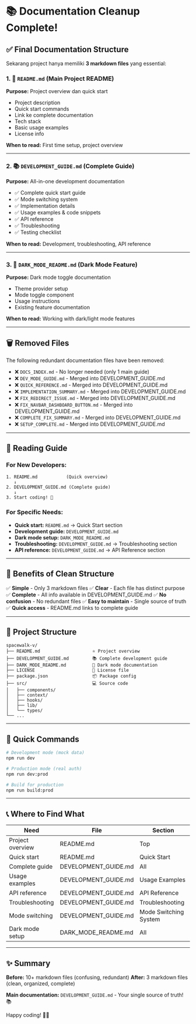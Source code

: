 # 📚 Documentation Cleanup Complete!

## ✅ Final Documentation Structure

Sekarang project hanya memiliki **3 markdown files** yang essential:

### 1. 📖 `README.md` (Main Project README)
**Purpose:** Project overview dan quick start
- Project description
- Quick start commands
- Link ke complete documentation
- Tech stack
- Basic usage examples
- License info

**When to read:** First time setup, project overview

---

### 2. 📚 `DEVELOPMENT_GUIDE.md` (Complete Guide)
**Purpose:** All-in-one development documentation
- ✅ Complete quick start guide
- ✅ Mode switching system
- ✅ Implementation details
- ✅ Usage examples & code snippets
- ✅ API reference
- ✅ Troubleshooting
- ✅ Testing checklist

**When to read:** Development, troubleshooting, API reference

---

### 3. 🎨 `DARK_MODE_README.md` (Dark Mode Feature)
**Purpose:** Dark mode toggle documentation
- Theme provider setup
- Mode toggle component
- Usage instructions
- Existing feature documentation

**When to read:** Working with dark/light mode features

---

## 🗑️ Removed Files

The following redundant documentation files have been removed:
- ❌ `DOCS_INDEX.md` - No longer needed (only 1 main guide)
- ❌ `DEV_MODE_GUIDE.md` - Merged into DEVELOPMENT_GUIDE.md
- ❌ `QUICK_REFERENCE.md` - Merged into DEVELOPMENT_GUIDE.md
- ❌ `IMPLEMENTATION_SUMMARY.md` - Merged into DEVELOPMENT_GUIDE.md
- ❌ `FIX_REDIRECT_ISSUE.md` - Merged into DEVELOPMENT_GUIDE.md
- ❌ `FIX_NAVBAR_DASHBOARD_BUTTON.md` - Merged into DEVELOPMENT_GUIDE.md
- ❌ `COMPLETE_FIX_SUMMARY.md` - Merged into DEVELOPMENT_GUIDE.md
- ❌ `SETUP_COMPLETE.md` - Merged into DEVELOPMENT_GUIDE.md

---

## 📖 Reading Guide

### For New Developers:
```
1. README.md           (Quick overview)
   ↓
2. DEVELOPMENT_GUIDE.md (Complete guide)
   ↓
3. Start coding! 🚀
```

### For Specific Needs:
- **Quick start:** `README.md` → Quick Start section
- **Development guide:** `DEVELOPMENT_GUIDE.md`
- **Dark mode setup:** `DARK_MODE_README.md`
- **Troubleshooting:** `DEVELOPMENT_GUIDE.md` → Troubleshooting section
- **API reference:** `DEVELOPMENT_GUIDE.md` → API Reference section

---

## 🎯 Benefits of Clean Structure

✅ **Simple** - Only 3 markdown files
✅ **Clear** - Each file has distinct purpose
✅ **Complete** - All info available in DEVELOPMENT_GUIDE.md
✅ **No confusion** - No redundant files
✅ **Easy to maintain** - Single source of truth
✅ **Quick access** - README.md links to complete guide

---

## 📁 Project Structure

```
spacewalk-v/
├── README.md                    ⭐ Project overview
├── DEVELOPMENT_GUIDE.md         📚 Complete development guide
├── DARK_MODE_README.md          🎨 Dark mode documentation
├── LICENSE                      📄 License file
├── package.json                 📦 Package config
├── src/                         💻 Source code
│   ├── components/
│   ├── context/
│   ├── hooks/
│   ├── lib/
│   └── types/
└── ...
```

---

## 🚀 Quick Commands

```bash
# Development mode (mock data)
npm run dev

# Production mode (real auth)
npm run dev:prod

# Build for production
npm run build:prod
```

---

## 📞 Where to Find What

| Need | File | Section |
|------|------|---------|
| Project overview | README.md | Top |
| Quick start | README.md | Quick Start |
| Complete guide | DEVELOPMENT_GUIDE.md | All |
| Usage examples | DEVELOPMENT_GUIDE.md | Usage Examples |
| API reference | DEVELOPMENT_GUIDE.md | API Reference |
| Troubleshooting | DEVELOPMENT_GUIDE.md | Troubleshooting |
| Mode switching | DEVELOPMENT_GUIDE.md | Mode Switching System |
| Dark mode setup | DARK_MODE_README.md | All |

---

## ✨ Summary

**Before:** 10+ markdown files (confusing, redundant)
**After:** 3 markdown files (clean, organized, complete)

**Main documentation:** `DEVELOPMENT_GUIDE.md` - Your single source of truth! 📚

Happy coding! 🎉🚀
